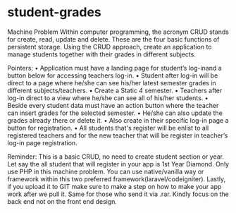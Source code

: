# student-grades
 

Machine Problem
Within computer programming, the acronym CRUD stands for create, read, update and delete. These are the four basic functions of persistent storage. Using the CRUD approach, create an application to manage students together with their grades in different subjects.

Pointers:
• Application must have a landing page for student’s log-inand a button below for accessing teachers log-in.
• Student after log-in will be direct to a page where he/she can see his/her latest semester grades in different subjects/teachers.
• Create a Static 4 semester.
• Teachers after log-in direct to a view where he/she can see all of his/her students. 
• Beside every student data must have an action button where the teacher can insert grades for the selected semester. 
• He/she can also update the grades already there or delete it.
• Also create in their specific log-in page a button for registration.
• All students that's register will be enlist to all registered teachers and for the new teacher that will be register in teacher’s log-in page registration.

Reminder: This is a basic CRUD, no need to create student section or year. Let say the all student that will register in your app is 1st Year Diamond. Only use PHP in this machine problem. You can use native/vanilla way or framework within this two preferred framework(laravel/codeigniter). Lastly, if you upload it to GIT make sure to make a step on how to make your app work after we pull it. Same for those who send it via .rar. Kindly focus on the back end not on the front end design.

